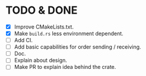 # TODO & DONE

- [x] Improve CMakeLists.txt.
- [x] Make `build.rs` less environment dependent.
- [ ] Add CI.
- [ ] Add basic capabilities for order sending / receiving.
- [ ] Doc.
- [ ] Explain about design.
- [ ] Make PR to explain idea behind the crate.
